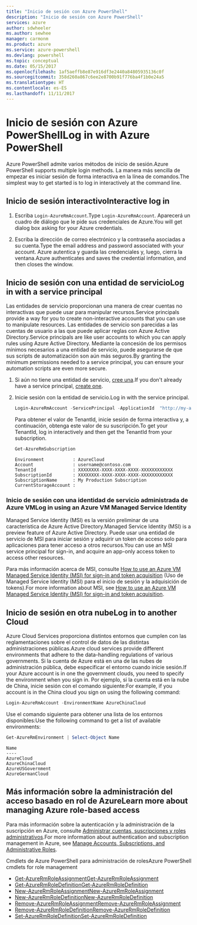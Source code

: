 ```yaml
---
title: "Inicio de sesión con Azure PowerShell"
description: "Inicio de sesión con Azure PowerShell"
services: azure
author: sdwheeler
ms.author: sewhee
manager: carmonm
ms.product: azure
ms.service: azure-powershell
ms.devlang: powershell
ms.topic: conceptual
ms.date: 05/15/2017
ms.openlocfilehash: 1af5aeffb8e87e916df3e2440a84805935136c0f
ms.sourcegitcommit: 358d260a867c6ee2e8700b91f776ba4f1b0e24a5
ms.translationtype: HT
ms.contentlocale: es-ES
ms.lasthandoff: 11/11/2017
---
```

# <a name="log-in-with-azure-powershell"></a><span data-ttu-id="7f201-103">Inicio de sesión con Azure PowerShell</span><span class="sxs-lookup"><span data-stu-id="7f201-103">Log in with Azure PowerShell</span></span>

<span data-ttu-id="7f201-104">Azure PowerShell admite varios métodos de inicio de sesión.</span><span class="sxs-lookup"><span data-stu-id="7f201-104">Azure PowerShell supports multiple login methods.</span></span> <span data-ttu-id="7f201-105">La manera más sencilla de empezar es iniciar sesión de forma interactiva en la línea de comandos.</span><span class="sxs-lookup"><span data-stu-id="7f201-105">The simplest way to get started is to log in interactively at the command line.</span></span>

## <a name="interactive-log-in"></a><span data-ttu-id="7f201-106">Inicio de sesión interactivo</span><span class="sxs-lookup"><span data-stu-id="7f201-106">Interactive log in</span></span>

1. <span data-ttu-id="7f201-107">Escriba `Login-AzureRmAccount`.</span><span class="sxs-lookup"><span data-stu-id="7f201-107">Type `Login-AzureRmAccount`.</span></span> <span data-ttu-id="7f201-108">Aparecerá un cuadro de diálogo que le pide sus credenciales de Azure.</span><span class="sxs-lookup"><span data-stu-id="7f201-108">You will get dialog box asking for your Azure credentials.</span></span>

2. <span data-ttu-id="7f201-109">Escriba la dirección de correo electrónico y la contraseña asociadas a su cuenta.</span><span class="sxs-lookup"><span data-stu-id="7f201-109">Type the email address and password associated with your account.</span></span> <span data-ttu-id="7f201-110">Azure autentica y guarda las credenciales y, luego, cierra la ventana.</span><span class="sxs-lookup"><span data-stu-id="7f201-110">Azure authenticates and saves the credential information, and then closes the window.</span></span>

## <a name="log-in-with-a-service-principal"></a><span data-ttu-id="7f201-111">Inicio de sesión con una entidad de servicio</span><span class="sxs-lookup"><span data-stu-id="7f201-111">Log in with a service principal</span></span>

<span data-ttu-id="7f201-112">Las entidades de servicio proporcionan una manera de crear cuentas no interactivas que puede usar para manipular recursos.</span><span class="sxs-lookup"><span data-stu-id="7f201-112">Service principals provide a way for you to create non-interactive accounts that you can use to manipulate resources.</span></span> <span data-ttu-id="7f201-113">Las entidades de servicio son parecidas a las cuentas de usuario a las que puede aplicar reglas con Azure Active Directory.</span><span class="sxs-lookup"><span data-stu-id="7f201-113">Service principals are like user accounts to which you can apply rules using Azure Active Directory.</span></span> <span data-ttu-id="7f201-114">Mediante la concesión de los permisos mínimos necesarios a una entidad de servicio, puede asegurarse de que sus scripts de automatización son aún más seguros.</span><span class="sxs-lookup"><span data-stu-id="7f201-114">By granting the minimum permissions needed to a service principal, you can ensure your automation scripts are even more secure.</span></span>

1. <span data-ttu-id="7f201-115">Si aún no tiene una entidad de servicio, [cree una](create-azure-service-principal-azureps.md).</span><span class="sxs-lookup"><span data-stu-id="7f201-115">If you don't already have a service principal, [create one](create-azure-service-principal-azureps.md).</span></span>

2. <span data-ttu-id="7f201-116">Inicie sesión con la entidad de servicio.</span><span class="sxs-lookup"><span data-stu-id="7f201-116">Log in with the service principal.</span></span>

    ```powershell
    Login-AzureRmAccount -ServicePrincipal -ApplicationId  "http://my-app" -Credential $pscredential -TenantId $tenantid
    ```

    <span data-ttu-id="7f201-117">Para obtener el valor de TenantId, inicie sesión de forma interactiva y, a continuación, obtenga este valor de su suscripción.</span><span class="sxs-lookup"><span data-stu-id="7f201-117">To get your TenantId, log in interactively and then get the TenantId from your subscription.</span></span>

    ```powershell
    Get-AzureRmSubscription
    ```

    ```
    Environment           : AzureCloud
    Account               : username@contoso.com
    TenantId              : XXXXXXXX-XXXX-XXXX-XXXX-XXXXXXXXXXXX
    SubscriptionId        : XXXXXXXX-XXXX-XXXX-XXXX-XXXXXXXXXXXX
    SubscriptionName      : My Production Subscription
    CurrentStorageAccount :
    ```

### <a name="log-in-using-an-azure-vm-managed-service-identity"></a><span data-ttu-id="7f201-118">Inicio de sesión con una identidad de servicio administrada de Azure VM</span><span class="sxs-lookup"><span data-stu-id="7f201-118">Log in using an Azure VM Managed Service Identity</span></span>

<span data-ttu-id="7f201-119">Managed Service Identity (MSI) es la versión preliminar de una característica de Azure Active Directory.</span><span class="sxs-lookup"><span data-stu-id="7f201-119">Managed Service Identity (MSI) is a preview feature of Azure Active Directory.</span></span> <span data-ttu-id="7f201-120">Puede usar una entidad de servicio de MSI para iniciar sesión y adquirir un token de acceso solo para aplicaciones para tener acceso a otros recursos.</span><span class="sxs-lookup"><span data-stu-id="7f201-120">You can use an MSI service principal for sign-in, and acquire an app-only access token to access other resources.</span></span>

<span data-ttu-id="7f201-121">Para más información acerca de MSI, consulte [How to use an Azure VM Managed Service Identity (MSI) for sign-in and token acquisition](/azure/active-directory/msi-how-to-get-access-token-using-msi) (Uso de Managed Service Identity (MSI) para el inicio de sesión y la adquisición de tokens).</span><span class="sxs-lookup"><span data-stu-id="7f201-121">For more information about MSI, see [How to use an Azure VM Managed Service Identity (MSI) for sign-in and token acquisition](/azure/active-directory/msi-how-to-get-access-token-using-msi).</span></span>

## <a name="log-in-to-another-cloud"></a><span data-ttu-id="7f201-122">Inicio de sesión en otra nube</span><span class="sxs-lookup"><span data-stu-id="7f201-122">Log in to another Cloud</span></span>

<span data-ttu-id="7f201-123">Azure Cloud Services proporciona distintos entornos que cumplen con las reglamentaciones sobre el control de datos de las distintas administraciones públicas.</span><span class="sxs-lookup"><span data-stu-id="7f201-123">Azure cloud services provide different environments that adhere to the data-handling regulations of various governments.</span></span> <span data-ttu-id="7f201-124">Si la cuenta de Azure está en una de las nubes de administración pública, debe especificar el entorno cuando inicie sesión.</span><span class="sxs-lookup"><span data-stu-id="7f201-124">If your Azure account is in one the government clouds, you need to specify the environment when you sign in.</span></span> <span data-ttu-id="7f201-125">Por ejemplo, si la cuenta está en la nube de China, inicie sesión con el comando siguiente:</span><span class="sxs-lookup"><span data-stu-id="7f201-125">For example, if you account is in the China cloud you sign on using the following command:</span></span>

```powershell
Login-AzureRmAccount -EnvironmentName AzureChinaCloud
```

<span data-ttu-id="7f201-126">Use el comando siguiente para obtener una lista de los entornos disponibles:</span><span class="sxs-lookup"><span data-stu-id="7f201-126">Use the following command to get a list of available environments:</span></span>

```powershell
Get-AzureRmEnvironment | Select-Object Name
```

```
Name
----
AzureCloud
AzureChinaCloud
AzureUSGovernment
AzureGermanCloud
```

## <a name="learn-more-about-managing-azure-role-based-access"></a><span data-ttu-id="7f201-127">Más información sobre la administración del acceso basado en rol de Azure</span><span class="sxs-lookup"><span data-stu-id="7f201-127">Learn more about managing Azure role-based access</span></span>

<span data-ttu-id="7f201-128">Para más información sobre la autenticación y la administración de la suscripción en Azure, consulte [Administrar cuentas, suscripciones y roles administrativos](/azure/active-directory/role-based-access-control-configure).</span><span class="sxs-lookup"><span data-stu-id="7f201-128">For more information about authentication and subscription management in Azure, see [Manage Accounts, Subscriptions, and Administrative Roles](/azure/active-directory/role-based-access-control-configure).</span></span>

<span data-ttu-id="7f201-129">Cmdlets de Azure PowerShell para administración de roles</span><span class="sxs-lookup"><span data-stu-id="7f201-129">Azure PowerShell cmdlets for role management</span></span>

* [<span data-ttu-id="7f201-130">Get-AzureRmRoleAssignment</span><span class="sxs-lookup"><span data-stu-id="7f201-130">Get-AzureRmRoleAssignment</span></span>](/powershell/module/AzureRM.Resources/Get-AzureRmRoleAssignment)
* [<span data-ttu-id="7f201-131">Get-AzureRmRoleDefinition</span><span class="sxs-lookup"><span data-stu-id="7f201-131">Get-AzureRmRoleDefinition</span></span>](/powershell/module/AzureRM.Resources/Get-AzureRmRoleDefinition)
* [<span data-ttu-id="7f201-132">New-AzureRmRoleAssignment</span><span class="sxs-lookup"><span data-stu-id="7f201-132">New-AzureRmRoleAssignment</span></span>](/powershell/module/AzureRM.Resources/New-AzureRmRoleAssignment)
* [<span data-ttu-id="7f201-133">New-AzureRmRoleDefinition</span><span class="sxs-lookup"><span data-stu-id="7f201-133">New-AzureRmRoleDefinition</span></span>](/powershell/module/AzureRM.Resources/New-AzureRmRoleDefinition)
* [<span data-ttu-id="7f201-134">Remove-AzureRmRoleAssignment</span><span class="sxs-lookup"><span data-stu-id="7f201-134">Remove-AzureRmRoleAssignment</span></span>](/powershell/module/AzureRM.Resources/Remove-AzureRmRoleAssignment)
* [<span data-ttu-id="7f201-135">Remove-AzureRmRoleDefinition</span><span class="sxs-lookup"><span data-stu-id="7f201-135">Remove-AzureRmRoleDefinition</span></span>](/powershell/module/AzureRM.Resources/Remove-AzureRmRoleDefinition)
* [<span data-ttu-id="7f201-136">Set-AzureRmRoleDefinition</span><span class="sxs-lookup"><span data-stu-id="7f201-136">Set-AzureRmRoleDefinition</span></span>](/powershell/moduel/AzureRM.Resources/Set-AzureRmRoleDefinition)
